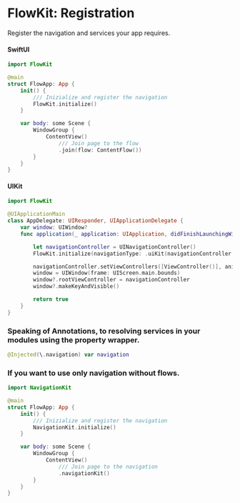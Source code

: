 #  FlowKit: Registration

Register the navigation and services your app requires.

#### SwiftUI
```swift
import FlowKit

@main
struct FlowApp: App {
    init() {
        /// Inizialize and register the navigation
        FlowKit.initialize()
    }

    var body: some Scene {
        WindowGroup {
            ContentView()
                /// Join page to the flow
                .join(flow: ContentFlow())
        }
    }
}
```

#### UIKit
```swift
import FlowKit

@UIApplicationMain
class AppDelegate: UIResponder, UIApplicationDelegate {
    var window: UIWindow?
    func application(_ application: UIApplication, didFinishLaunchingWithOptions launchOptions: [UIApplication.LaunchOptionsKey : Any]? = nil) -> Bool {

        let navigationController = UINavigationController()
        FlowKit.initialize(navigationType: .uiKit(navigationController: navigationController))

        navigationController.setViewControllers([ViewController()], animated: false)
        window = UIWindow(frame: UIScreen.main.bounds)
        window?.rootViewController = navigationController
        window?.makeKeyAndVisible()

        return true
    }
}
```

### Speaking of Annotations, to resolving services in your modules using the property wrapper.
```swift
@Injected(\.navigation) var navigation
```

### If you want to use only navigation without flows.
```swift
import NavigationKit

@main
struct FlowApp: App {
    init() {
        /// Inizialize and register the navigation
        NavigationKit.initialize()
    }

    var body: some Scene {
        WindowGroup {
            ContentView()
                /// Join page to the navigation
                .navigationKit()
        }
    }
}
```
